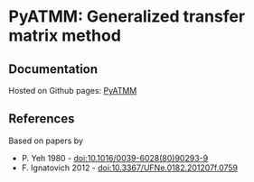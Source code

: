 # PyATMM: Generalized transfer matrix method

## Documentation
Hosted on Github pages: [PyATMM](https://kitchenknif.github.io/PyATMM)

## References
Based on papers by
- P. Yeh 1980 - [doi:10.1016/0039-6028(80)90293-9](https://dx.doi.org/10.1016/0039-6028%2880%2990293-9)
- F. Ignatovich 2012 - [doi:10.3367/UFNe.0182.201207f.0759](https://dx.doi.org/10.3367/UFNe.0182.201207f.0759)
